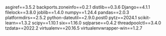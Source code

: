 asgiref==3.5.2
backports.zoneinfo==0.2.1
distlib==0.3.6
Django==4.1.1
filelock==3.8.0
joblib==1.4.0
numpy==1.24.4
pandas==2.0.3
platformdirs==2.5.2
python-dateutil==2.9.0.post0
pytz==2024.1
scikit-learn==1.3.2
scipy==1.10.1
six==1.16.0
sqlparse==0.4.2
threadpoolctl==3.4.0
tzdata==2022.2
virtualenv==20.16.5
virtualenvwrapper-win==1.2.7
